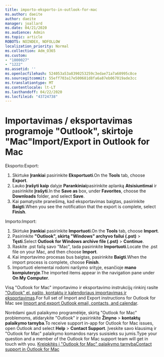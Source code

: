 ```yaml
---
title: importo-eksporto-in-outlook-for-mac
ms.author: daeite
author: daeite
manager: joallard
ms.date: 04/21/2020
ms.audience: Admin
ms.topic: article
ROBOTS: NOINDEX, NOFOLLOW
localization_priority: Normal
ms.collection: Adm_O365
ms.custom:
- "1800027"
- "1222"
ms.assetid: ''
ms.openlocfilehash: 524053a53a8390253259c3edae71a7a60995c8ce
ms.sourcegitcommit: 55eff703a17e500681d8fa6a87eb067019ade3cc
ms.translationtype: MT
ms.contentlocale: lt-LT
ms.lasthandoff: 04/22/2020
ms.locfileid: "43724738"
---
```

# <a name="importexport-in-outlook-for-mac"></a><span data-ttu-id="5d241-102">Importavimas / eksportavimas programoje "Outlook", skirtoje "Mac"</span><span class="sxs-lookup"><span data-stu-id="5d241-102">Import/Export in Outlook for Mac</span></span> 

<span data-ttu-id="5d241-103">Eksporto:</span><span class="sxs-lookup"><span data-stu-id="5d241-103">Export:</span></span>
1. <span data-ttu-id="5d241-104">Skirtuke **Įrankiai** pasirinkite **Eksportuoti**.</span><span class="sxs-lookup"><span data-stu-id="5d241-104">On the **Tools** tab, choose **Export**.</span></span>
2. <span data-ttu-id="5d241-105">Lauko **Įrašyti kaip** dalyje **Parankiniai**pasirinkite aplanką **Atsisiuntimai** ir pasirinkite **Įrašyti**.</span><span class="sxs-lookup"><span data-stu-id="5d241-105">In the **Save as** box, under **Favorites**, choose the **Downloads** folder, and select **Save**.</span></span>
3. <span data-ttu-id="5d241-106">Kai pamatysite pranešimą, kad eksportavimas baigtas, pasirinkite **Baigti**.</span><span class="sxs-lookup"><span data-stu-id="5d241-106">When you see the notification that the export is complete, select **Finish**.</span></span>

<span data-ttu-id="5d241-107">Importo:</span><span class="sxs-lookup"><span data-stu-id="5d241-107">Import:</span></span>
1. <span data-ttu-id="5d241-108">Skirtuke **Įrankiai** pasirinkite **Importuoti**.</span><span class="sxs-lookup"><span data-stu-id="5d241-108">On the **Tools** tab, choose **Import**.</span></span>
2. <span data-ttu-id="5d241-109">Pasirinkite **"Outlook", skirtą "Windows" archyvo failui (.pst)** > **Tęsti**.</span><span class="sxs-lookup"><span data-stu-id="5d241-109">Select **Outlook for Windows archive file (.pst)** > **Continue**.</span></span>
3. <span data-ttu-id="5d241-110">Raskite .pst failą savo "Mac", tada pasirinkite **Importuoti**.</span><span class="sxs-lookup"><span data-stu-id="5d241-110">Locate the .pst file on your Mac, and then choose **Import**.</span></span>
4. <span data-ttu-id="5d241-111">Kai importavimo procesas bus baigtas, pasirinkite **Baigti**.</span><span class="sxs-lookup"><span data-stu-id="5d241-111">When the import process is complete, choose **Finish**.</span></span>
5. <span data-ttu-id="5d241-112">Importuoti elementai rodomi naršymo srityje, esančioje **mano kompiuteryje**.</span><span class="sxs-lookup"><span data-stu-id="5d241-112">The imported items appear in the navigation pane under **On My Computer**.</span></span>

<span data-ttu-id="5d241-113">Visą "Outlook for Mac" importavimo ir eksportavimo instrukcijų rinkinį rasite ["Outlook" el. pašto, kontaktų ir kalendoriaus importavimas ir eksportavimas](https://support.office.com/article/92577192-3881-4502-b79d-c3bbada6c8ef#ID0EAACAAA=Mac).</span><span class="sxs-lookup"><span data-stu-id="5d241-113">For full set of Import and Export instructions for Outlook for Mac see [Import and export Outlook email, contacts, and calendar](https://support.office.com/article/92577192-3881-4502-b79d-c3bbada6c8ef#ID0EAACAAA=Mac).</span></span> 

<span data-ttu-id="5d241-114">Norėdami gauti palaikymo programėlėje, skirtą "Outlook for Mac" problemoms, atidarykite "Outlook" ir pasirinkite **Žinyno** > **kontaktų palaikymo tarnyba**.</span><span class="sxs-lookup"><span data-stu-id="5d241-114">To receive support in-app for Outlook for Mac issues, open Outlook and select **Help** > **Contact Support**.</span></span> <span data-ttu-id="5d241-115">Įveskite savo klausimą ir "Outlook for Mac" palaikymo komandos narys susisieks su jumis.</span><span class="sxs-lookup"><span data-stu-id="5d241-115">Type your question and a member of the Outlook for Mac support team will get in touch with you.</span></span> [<span data-ttu-id="5d241-116">Kreipkitės į "Outlook for Mac" palaikymo tarnybą</span><span class="sxs-lookup"><span data-stu-id="5d241-116">Contact support in Outlook for Mac</span></span>](https://go.microsoft.com/fwlink/?linkid=2002400&clcid=0x409)
